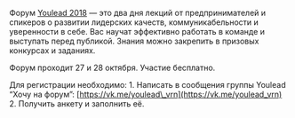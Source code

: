 Форум [Youlead 2018](https://vk.com/youlead_vrn) — это два дня лекций от предпринимателей и спикеров о развитии лидерских качеств, коммуникабельности и уверенности в себе. Вас научат эффективно работать в команде и выступать перед публикой. Знания можно закрепить в призовых конкурсах и заданиях.

Форум проходит 27 и 28 октября. Участие бесплатно.

Для регистрации необходимо: 1. Написать в сообщения группы Youlead “Хочу на форум”: [https://vk.me/youlead\_vrn](https://vk.me/youlead_vrn) 2. Получить анкету и заполнить её.